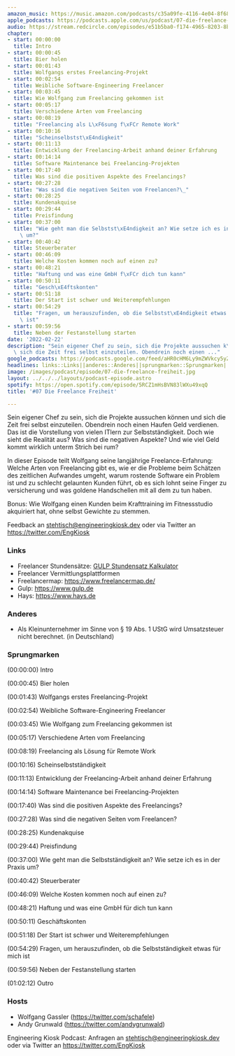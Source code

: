 ```yaml
---
amazon_music: https://music.amazon.com/podcasts/c35a09fe-4116-4e04-8f68-77d61b112e46/episodes/d7e5bc38-3464-475c-998c-1deda993203e/engineering-kiosk-07-die-freelance-freiheit
apple_podcasts: https://podcasts.apple.com/us/podcast/07-die-freelance-freiheit/id1603082924?i=1000551841726
audio: https://stream.redcircle.com/episodes/e51b5ba0-f174-4965-8203-8b5673dac440/stream.mp3
chapter:
- start: 00:00:00
  title: Intro
- start: 00:00:45
  title: Bier holen
- start: 00:01:43
  title: Wolfgangs erstes Freelancing-Projekt
- start: 00:02:54
  title: Weibliche Software-Engineering Freelancer
- start: 00:03:45
  title: Wie Wolfgang zum Freelancing gekommen ist
- start: 00:05:17
  title: Verschiedene Arten vom Freelancing
- start: 00:08:19
  title: "Freelancing als L\xF6sung f\xFCr Remote Work"
- start: 00:10:16
  title: "Scheinselbstst\xE4ndigkeit"
- start: 00:11:13
  title: Entwicklung der Freelancing-Arbeit anhand deiner Erfahrung
- start: 00:14:14
  title: Software Maintenance bei Freelancing-Projekten
- start: 00:17:40
  title: Was sind die positiven Aspekte des Freelancings?
- start: 00:27:28
  title: "Was sind die negativen Seiten vom Freelancen?\_"
- start: 00:28:25
  title: Kundenakquise
- start: 00:29:44
  title: Preisfindung
- start: 00:37:00
  title: "Wie geht man die Selbstst\xE4ndigkeit an? Wie setze ich es in der Praxis\
    \ um?"
- start: 00:40:42
  title: Steuerberater
- start: 00:46:09
  title: Welche Kosten kommen noch auf einen zu?
- start: 00:48:21
  title: "Haftung und was eine GmbH f\xFCr dich tun kann"
- start: 00:50:11
  title: "Gesch\xE4ftskonten"
- start: 00:51:18
  title: Der Start ist schwer und Weiterempfehlungen
- start: 00:54:29
  title: "Fragen, um herauszufinden, ob die Selbstst\xE4ndigkeit etwas f\xFCr mich\
    \ ist"
- start: 00:59:56
  title: Neben der Festanstellung starten
date: '2022-02-22'
description: "Sein eigener Chef zu sein, sich die Projekte aussuchen k\xF6nnen und\
  \ sich die Zeit frei selbst einzuteilen. Obendrein noch einen ..."
google_podcasts: https://podcasts.google.com/feed/aHR0cHM6Ly9mZWVkcy5yZWRjaXJjbGUuY29tLzBlY2ZkZmQ3LWZkYTEtNGMzZC05NTE1LTQ3NjcyN2Y5ZGY1ZQ/episode/MjZiMDkyOTktY2UwMS00ZWMwLTg0MDEtZjZkOGIyMzQ2MWVk?sa=X&ved=0CAUQkfYCahcKEwi4xMSxj4L4AhUAAAAAHQAAAAAQNQ
headlines: links::Links||anderes::Anderes||sprungmarken::Sprungmarken||hosts::Hosts
image: /images/podcast/episode/07-die-freelance-freiheit.jpg
layout: ../../../layouts/podcast-episode.astro
spotify: https://open.spotify.com/episode/5RCZ1mHsBVN83lWXu49xqQ
title: '#07 Die Freelance Freiheit'

---
```


<p class="mb-6 text-base md:text-lg text-coolGray-500">Sein eigener Chef zu sein, sich die Projekte aussuchen können und sich die Zeit frei selbst einzuteilen. Obendrein noch einen Haufen Geld verdienen. Das ist die Vorstellung von vielen ITlern zur Selbstständigkeit. Doch wie sieht die Realität aus? Was sind die negativen Aspekte? Und wie viel Geld kommt wirklich unterm Strich bei rum?</p><p class="mb-6 text-base md:text-lg text-coolGray-500">In dieser Episode teilt Wolfgang seine langjährige Freelance-Erfahrung: Welche Arten von Freelancing gibt es, wie er die Probleme beim Schätzen des zeitlichen Aufwandes umgeht, warum rostende Software ein Problem ist und zu schlecht gelaunten Kunden führt, ob es sich lohnt seine Finger zu versicherung und was goldene Handschellen mit all dem zu tun haben.</p><p class="mb-6 text-base md:text-lg text-coolGray-500">Bonus: Wie Wolfgang einen Kunden beim Krafttraining im Fitnessstudio akquiriert hat, ohne selbst Gewichte zu stemmen.</p><p class="mb-6 text-base md:text-lg text-coolGray-500">Feedback an <a class="underline hover:no-underline" style="text-decoration-line: underline;" href="mailto:stehtisch@engineeringkiosk.dev" rel="nofollow">stehtisch@engineeringkiosk.dev</a> oder via Twitter an <a class="underline hover:no-underline" style="text-decoration-line: underline;" href="https://twitter.com/EngKiosk" rel="nofollow">https://twitter.com/EngKiosk</a></p><h3 class="mb-4 text-2xl md:text-3xl font-semibold text-coolGray-800" id="links">Links</h3><ul class="list-disc px-5 mb-6 md:px-5 text-base md:text-lg text-coolGray-500" style="list-style-type: disc;"><li class="mb-3">Freelancer Stundensätze: <a class="underline hover:no-underline" style="text-decoration-line: underline;" href="https://www.gulp.de/stundensatzkalkulator" rel="nofollow">GULP Stundensatz Kalkulator</a></li><li class="mb-3">Freelancer Vermittlungsplattformen</li><li class="mb-3">Freelancermap: <a class="underline hover:no-underline" style="text-decoration-line: underline;" href="https://www.freelancermap.de/" rel="nofollow">https://www.freelancermap.de/</a></li><li class="mb-3">Gulp: <a class="underline hover:no-underline" style="text-decoration-line: underline;" href="https://www.gulp.de" rel="nofollow">https://www.gulp.de</a></li><li class="mb-3">Hays: <a class="underline hover:no-underline" style="text-decoration-line: underline;" href="https://www.hays.de" rel="nofollow">https://www.hays.de</a></li></ul><h3 class="mb-4 text-2xl md:text-3xl font-semibold text-coolGray-800" id="anderes">Anderes</h3><ul class="list-disc px-5 mb-6 md:px-5 text-base md:text-lg text-coolGray-500" style="list-style-type: disc;"><li class="mb-3">Als Kleinunternehmer im Sinne von § 19 Abs. 1 UStG wird Umsatzsteuer nicht berechnet. (in Deutschland)</li></ul><h3 class="mb-4 text-2xl md:text-3xl font-semibold text-coolGray-800" id="sprungmarken">Sprungmarken</h3><p class="mb-6 text-base md:text-lg text-coolGray-500">(00:00:00) Intro</p><p class="mb-6 text-base md:text-lg text-coolGray-500">(00:00:45) Bier holen</p><p class="mb-6 text-base md:text-lg text-coolGray-500">(00:01:43) Wolfgangs erstes Freelancing-Projekt</p><p class="mb-6 text-base md:text-lg text-coolGray-500">(00:02:54) Weibliche Software-Engineering Freelancer</p><p class="mb-6 text-base md:text-lg text-coolGray-500">(00:03:45) Wie Wolfgang zum Freelancing gekommen ist</p><p class="mb-6 text-base md:text-lg text-coolGray-500">(00:05:17) Verschiedene Arten vom Freelancing</p><p class="mb-6 text-base md:text-lg text-coolGray-500">(00:08:19) Freelancing als Lösung für Remote Work</p><p class="mb-6 text-base md:text-lg text-coolGray-500">(00:10:16) Scheinselbstständigkeit</p><p class="mb-6 text-base md:text-lg text-coolGray-500">(00:11:13) Entwicklung der Freelancing-Arbeit anhand deiner Erfahrung</p><p class="mb-6 text-base md:text-lg text-coolGray-500">(00:14:14) Software Maintenance bei Freelancing-Projekten</p><p class="mb-6 text-base md:text-lg text-coolGray-500">(00:17:40) Was sind die positiven Aspekte des Freelancings?</p><p class="mb-6 text-base md:text-lg text-coolGray-500">(00:27:28) Was sind die negativen Seiten vom Freelancen? </p><p class="mb-6 text-base md:text-lg text-coolGray-500">(00:28:25) Kundenakquise</p><p class="mb-6 text-base md:text-lg text-coolGray-500">(00:29:44) Preisfindung</p><p class="mb-6 text-base md:text-lg text-coolGray-500">(00:37:00) Wie geht man die Selbstständigkeit an? Wie setze ich es in der Praxis um?</p><p class="mb-6 text-base md:text-lg text-coolGray-500">(00:40:42) Steuerberater</p><p class="mb-6 text-base md:text-lg text-coolGray-500">(00:46:09) Welche Kosten kommen noch auf einen zu?</p><p class="mb-6 text-base md:text-lg text-coolGray-500">(00:48:21) Haftung und was eine GmbH für dich tun kann</p><p class="mb-6 text-base md:text-lg text-coolGray-500">(00:50:11) Geschäftskonten</p><p class="mb-6 text-base md:text-lg text-coolGray-500">(00:51:18) Der Start ist schwer und Weiterempfehlungen</p><p class="mb-6 text-base md:text-lg text-coolGray-500">(00:54:29) Fragen, um herauszufinden, ob die Selbstständigkeit etwas für mich ist</p><p class="mb-6 text-base md:text-lg text-coolGray-500">(00:59:56) Neben der Festanstellung starten</p><p class="mb-6 text-base md:text-lg text-coolGray-500">(01:02:12) Outro﻿</p><h3 class="mb-4 text-2xl md:text-3xl font-semibold text-coolGray-800" id="hosts">Hosts</h3><ul class="list-disc px-5 mb-6 md:px-5 text-base md:text-lg text-coolGray-500" style="list-style-type: disc;"><li class="mb-3">Wolfgang Gassler (<a class="underline hover:no-underline" style="text-decoration-line: underline;" href="https://twitter.com/schafele" rel="nofollow">https://twitter.com/schafele</a>)</li><li class="mb-3">Andy Grunwald (<a class="underline hover:no-underline" style="text-decoration-line: underline;" href="https://twitter.com/andygrunwald" rel="nofollow">https://twitter.com/andygrunwald</a>)</li></ul><p class="mb-6 text-base md:text-lg text-coolGray-500">Engineering Kiosk Podcast: Anfragen an <a class="underline hover:no-underline" style="text-decoration-line: underline;" href="http://stehtisch@engineeringkiosk.dev" rel="nofollow">stehtisch@engineeringkiosk.dev</a> oder via Twitter an <a class="underline hover:no-underline" style="text-decoration-line: underline;" href="https://twitter.com/EngKiosk" rel="nofollow">https://twitter.com/EngKiosk</a> </p>